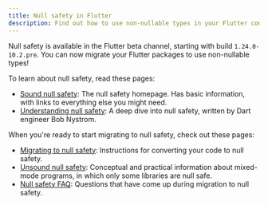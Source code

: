 ```yaml
---
title: Null safety in Flutter
description: Find out how to use non-nullable types in your Flutter code.
---
```


Null safety is available in the Flutter beta channel,
starting with build `1.24.0-10.2.pre`.
You can now migrate your Flutter packages to use non-nullable types!

To learn about null safety,
read these pages:

* [Sound null safety][]:
  The null safety homepage.
  Has basic information, with links to everything else you might need.
* [Understanding null safety][]:
  A deep dive into null safety, written by Dart engineer Bob Nystrom.

When you're ready to start migrating to null safety,
check out these pages:

* [Migrating to null safety][]:
  Instructions for converting your code to null safety.
* [Unsound null safety][]:
  Conceptual and practical information about mixed-mode programs,
  in which only some libraries are null safe.
* [Null safety FAQ][]:
  Questions that have come up during migration to null safety.

[Migrating to null safety]: {{site.dart-site}}/null-safety/migration-guide
[Sound null safety]: {{site.dart-site}}/null-safety
[Unsound null safety]: {{site.dart-site}}/unsound-null-safety
[Understanding null safety]: {{site.dart-site}}/null-safety/understanding-null-safety
[Null safety FAQ]: {{site.dart-site}}/null-safety/faq

